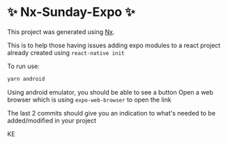 # ✨ Nx-Sunday-Expo ✨

This project was generated using [Nx](https://nx.dev).

This is to help those having issues adding expo modules to a react project already created using `react-native init`

To run use: 
```sh
yarn android
```



Using android emulator, you should be able to see a button Open a web browser which is using `expo-web-browser` to open the link

The last 2 commits should give you an indication to what's needed to be added/modified in your project

KE

